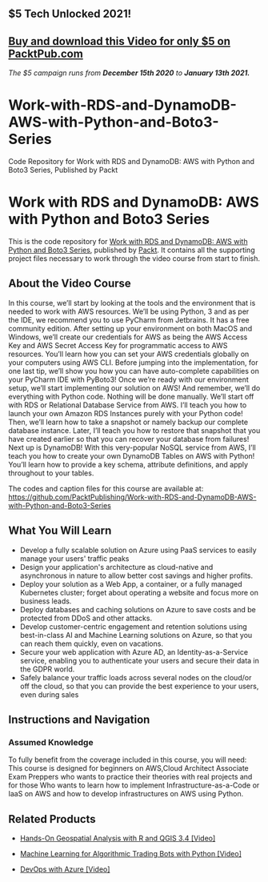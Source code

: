 ## $5 Tech Unlocked 2021!
[Buy and download this Video for only $5 on PacktPub.com](https://www.packtpub.com/product/work-with-rds-and-dynamodb-aws-with-python-and-boto3-series-video/9781838646899)
-----
*The $5 campaign         runs from __December 15th 2020__ to __January 13th 2021.__*

# Work-with-RDS-and-DynamoDB-AWS-with-Python-and-Boto3-Series
Code Repository for Work with RDS and DynamoDB: AWS with Python and Boto3 Series, Published by Packt
# Work with RDS and DynamoDB: AWS with Python and Boto3 Series
This is the code repository for [Work with RDS and DynamoDB: AWS with Python and Boto3 Series](https://www.packtpub.com/virtualization-and-cloud/devops-azure-video?utm_source=github&utm_medium=repository&utm_campaign=9781838551759), published by [Packt](https://www.packtpub.com/?utm_source=github). It contains all the supporting project files necessary to work through the video course from start to finish.
## About the Video Course
In this course, we’ll start by looking at the tools and the environment that is needed to work with AWS resources. We’ll be using Python, 3 and as per the IDE, we recommend you to use PyCharm from Jetbrains. It has a free community edition.
After setting up your environment on both MacOS and Windows, we’ll create our credentials for AWS as being the AWS Access Key and AWS Secret Access Key for programmatic access to AWS resources. You’ll learn how you can set your AWS credentials globally on your computers using AWS CLI. Before jumping into the implementation, for one last tip, we’ll show you how you can have auto-complete capabilities on your PyCharm IDE with PyBoto3! Once we’re ready with our environment setup, we’ll start implementing our solution on AWS! And remember, we’ll do everything with Python code. Nothing will be done manually.
We’ll start off with RDS or Relational Database Service from AWS. I’ll teach you how to launch your own Amazon RDS Instances purely with your Python code! Then, we’ll learn how to take a snapshot or namely backup our complete database instance. Later, I’ll teach you how to restore that snapshot that you have created earlier so that you can recover your database from failures!
Next up is DynamoDB! With this very-popular NoSQL service from AWS, I’ll teach you how to create your own DynamoDB Tables on AWS with Python! You’ll learn how to provide a key schema, attribute definitions, and apply throughout to your tables.

The codes and caption files for this course are available at: https://github.com/PacktPublishing/Work-with-RDS-and-DynamoDB-AWS-with-Python-and-Boto3-Series

<H2>What You Will Learn</H2>
<DIV class=book-info-will-learn-text>
<UL>
<LI>Develop a fully scalable solution on Azure using PaaS services to easily manage your users' traffic peaks 
<LI>Design your application's architecture as cloud-native and asynchronous in nature to allow better cost savings and higher profits. 
<LI>Deploy your solution as a Web App, a container, or a fully managed Kubernetes cluster; forget about operating a website and focus more on business leads. 
<LI>Deploy databases and caching solutions on Azure to save costs and be protected from DDoS and other attacks. 
<LI>Develop customer-centric engagement and retention solutions using best-in-class AI and Machine Learning solutions on Azure, so that you can reach them quickly, even on vacations. 
<LI>Secure your web application with Azure AD, an Identity-as-a-Service service, enabling you to authenticate your users and secure their data in the GDPR world. 
<LI>Safely balance your traffic loads across several nodes on the cloud/or off the cloud, so that you can provide the best experience to your users, even during sales </LI></UL></DIV>

## Instructions and Navigation
### Assumed Knowledge
To fully benefit from the coverage included in this course, you will need:<br/>
This course is designed for beginners on AWS,Cloud Architect Associate Exam Preppers who wants to practice their theories with real projects and for those Who wants to learn how to implement Infrastructure-as-a-Code or IaaS on AWS and how to develop infrastructures on AWS using Python.

   

## Related Products
* [Hands-On Geospatial Analysis with R and QGIS 3.4 [Video]](https://www.packtpub.com/virtualization-and-cloud/devops-azure-video?utm_source=github&utm_medium=repository&utm_campaign=9781838551759)

* [Machine Learning for Algorithmic Trading Bots with Python [Video]](https://www.packtpub.com/virtualization-and-cloud/devops-azure-video?utm_source=github&utm_medium=repository&utm_campaign=9781838551759)

* [DevOps with Azure [Video]](https://www.packtpub.com/virtualization-and-cloud/devops-azure-video?utm_source=github&utm_medium=repository&utm_campaign=9781838551759)

